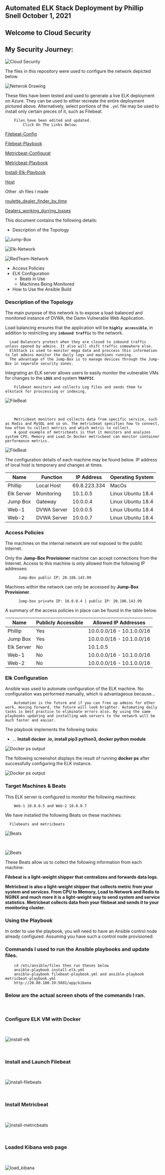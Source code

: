 ## Automated ELK Stack Deployment by Phillip Snell October 1, 2021

## Welcome to Cloud Security

## My Security Journey:

![Cloud Security](IMAGE/Cloud-security.jpeg)

The files in this repository were used to configure the network depicted below.


![Netwrok Drawing](IMAGE/network2.drawio3.png) 

These files have been tested and used to generate a live ELK deployment on Azure. They can be used to either recreate the entire deployment pictured above. Alternatively, select portions of the `.yml` file may be used to install only certain pieces of it, such as Filebeat.



        Files have been edited and updated.
            Click On The Links Below.

  [Filebeat-Config](filebeat-configuration.yml) 

  [Filebeat-Playbook](filebeat-playbook.yml)

  [Metricbeat-Configurat](metricbeat-configuration.yml)

  [Metricbeat-Playbook](metricbeat-playbook.yml)

  [Install-Elk-Playbook](install-elk.yml)

  [Host](hosts.yml)

  Other .sh files I made 

  [roulette_dealer_finder_by_time](roulette_dealer_finder_by_time.sh)

  [Dealers_working_durring_losses](Dealers_working_durring_losses.sh)

This document contains the following details:
- Description of the Topology

![Jump-Box](IMAGE/Jump-Box-Topology.png)

![Elk-Network](IMAGE/Elk-Network-Topology.png)

![RedTeam-Network](IMAGE/RedTeamNetwork-Topology.png)


- Access Policies
- ELK Configuration
  - Beats in Use
  - Machines Being Monitored
- How to Use the Ansible Build


### Description of the Topology

The main purpose of this network is to expose a load-balanced and monitored instance of DVWA, the Damn Vulnerable Web Application.

Load balancing ensures that the application will be **`highly accessible`**, in addition to restricting any **`inbound traffic`** to the network.


      Load Balancers protect when they are closed to inbound traffic unless opened by admins. It also will shift traffic somewhere else.
      ElkStack is used to monitor mega data and proccess this information to let admins monitor the daily logs and machines running. 
      The advantage of the Jump-Box is to manage devices through the Jump-Box in seperate security zones.

Integrating an ELK server allows users to easily monitor the vulnerable VMs for changes to the **`LOGS`** and system **`TRAFFIC`**.

        Filebeat monitors and collects Log files and sends them to elkstack for proccessing or indexing. 

        
![FileBeat](IMAGE/filebeat.png)



<br>


        Metricbeat monitors and collects data from specific service, such as Redis and MySQL and so on. The metricbeat specifies how to connect, how often to collect metrics and which metric to collect. 
        A good example of metricbeats is that it monitors and analyzes system CPU, Memory and Load.In Docker metricbeat can monitor container performance metrics. 

![FileBeat](IMAGE/metricbeat.png)

The configuration details of each machine may be found below.
IP address of local host is temporary and changes at times.

| Name     | Function          | IP Address  | Operating System  |
|----------|-------------------|------------ |------------------ |
|Phillip   | Local Host        | 69.8.223.334| MacOs             |
|Elk Server| Monitoring        | 10.1.0.5    | Linux Ubuntu 18.4 |
|Jump Box  | Gateway           | 10.0.0.4    | Linux Ubuntu 18.4 |
|Web-1     | DVWA Server       | 10.0.0.5    | Linux Ubuntu 18.4 |
|Web-2     | DVWA Server       | 10.0.0.7    | Linux Ubuntu 18.4 |

### Access Policies

The machines on the internal network are not exposed to the public Internet. 

Only the **Jump-Box Provisioner** machine can accept connections from the Internet. Access to this machine is only allowed from the following IP addresses:
          
          Jump-Box public IP: 20.106.143.99

Machines within the network can only be accessed by **Jump-Box Provisioner**.
          
          Jump-box private IP: 10.0.0.4 | public IP: 20.106.143.99 

A summary of the access policies in place can be found in the table below.

| Name        | Publicly Accessible | Allowed IP Addresses|
|-------------|---------------------|---------------------|
| Phillip     | Yes                 | 10.0.0.0/16 - 10.1.0.0/16 |
| Jump Box    | Yes                 | 10.0.0.0/16 - 10.1.0.0/16 |
| Elk Server  | No                  | 10.1.0.5
| Web-1       | No                  | 10.0.0.0/16 - 10.1.0.0/16 |
| Web-2       | No                  | 10.0.0.0/16 - 10.1.0.0/16 |

### Elk Configuration

Ansible was used to automate configuration of the ELK machine. No configuration was performed manually, which is advantageous because...

        Automation is the future and if you can free up admins for other work, moving forward, the future will look brighter. Automating daily tasks is best practice to eliminate errors also. By using the same playbooks updating and installing web servers to the network will be much faster and easier.

The playbook implements the following tasks:
- ...  **Install docker .io, install pip3 python3, docker python module**
 

![Docker ps output](IMAGE/install-elk.png)

The following screenshot displays the result of running **docker ps** after successfully configuring the ELK instance.

![Docker ps output](IMAGE/elk_docker_ps.png)

### Target Machines & Beats
This ELK server is configured to monitor the following machines:

        Web-1 10.0.0.5 and Web-2 10.0.0.7

We have installed the following Beats on these machines:

      Filebeats and metricbeats


![Beats](IMAGE/added_data.png)

<br>

![Beats](IMAGE/Metricbeat_data.png)


These Beats allow us to collect the following information from each machine:

**Filebeat is a light-weight shipper that centralizes and forwards data logs.**

**Metricbeat is also a light-weight shipper that collects metric from your system and services. From CPU to Memory, Load to Network and Redis to NGINX and much more it is a light-weight way to send system and service statistics. Metricbeat collects data from your filebeat and sends it to your monitoring cluster.**

### Using the Playbook
In order to use the playbook, you will need to have an Ansible control node already configured. Assuming you have such a control node provisioned: 

### Commands I used to run the Ansible playbooks and update files.

        cd /etc/ansible/files then run theses below
        ansible-playbook install-elk.yml
        ansible-playbook filebeat-playbook.yml and ansible-playbook metricbeat-playbook.yml
        http://20.80.180.39:5601/app/kibana

        

### Below are the actual screen shots of the commands I ran.

<br>

### Configure ELK VM with Docker

<br>

![install-elk](IMAGE/install_elk.png)

<br>

### Install and Launch Filebeat

<br>

![install-filebeats](IMAGE/install_filebeats.png)

<br>

### Install Metricbeat

<br>

![install-metricbeats](IMAGE/install_metricbeats.png)

<br>

### Loaded Kibana web page

<br>

![load_kibana](IMAGE/load_kibana.png)